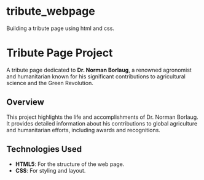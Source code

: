 # tribute_webpage
Building a tribute page using html and css.

# Tribute Page Project

A tribute page dedicated to **Dr. Norman Borlaug**, a renowned agronomist and humanitarian known for his significant contributions to agricultural science and the Green Revolution.

## Overview

This project highlights the life and accomplishments of Dr. Norman Borlaug. It provides detailed information about his contributions to global agriculture and humanitarian efforts, including awards and recognitions.

## Technologies Used

- **HTML5**: For the structure of the web page.
- **CSS**: For styling and layout.

